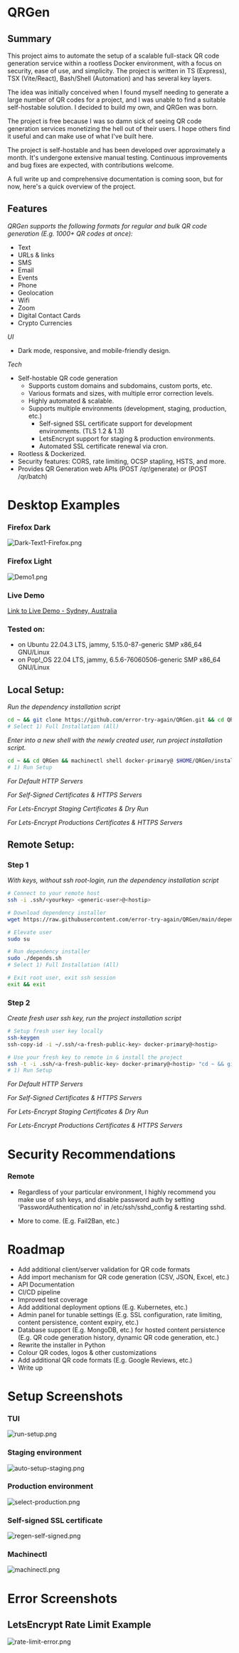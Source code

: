 # QRGen

## Summary

This project aims to automate the setup of a scalable full-stack QR code generation
service within a rootless Docker environment, with a focus on security, ease of use,
and simplicity. The project is written in TS (Express), TSX (Vite/React),
Bash/Shell (Automation) and has several key layers.

The idea was initially conceived when I found myself needing to generate a large
number of QR codes for a project, and I was unable to find a suitable
self-hostable solution. I decided to build my own, and QRGen was born.

The project is free because I was so damn sick of seeing QR code generation
services monetizing the hell out of their users. I hope others find it useful and
can make use of what I've built here.

The project is self-hostable and has been developed over approximately a month.
It's undergone extensive manual testing. Continuous improvements and bug fixes are
expected, with contributions welcome.

A full write up and comprehensive documentation is coming soon, but for now,
here's a quick overview of the project.

## Features

_QRGen supports the following formats for regular and bulk QR code generation (E.g.
1000+ QR codes at once):_

- Text
- URLs & links
- SMS
- Email
- Events
- Phone
- Geolocation
- Wifi
- Zoom
- Digital Contact Cards
- Crypto Currencies

_UI_

- Dark mode, responsive, and mobile-friendly design.

_Tech_

- Self-hostable QR code generation
    - Supports custom domains and subdomains, custom ports, etc.
    - Various formats and sizes, with multiple error correction levels.
    - Highly automated & scalable.
    - Supports multiple environments (development, staging, production, etc.)
        - Self-signed SSL certificate support for development environments. (TLS
          1.2 & 1.3)
        - LetsEncrypt support for staging & production environments.
        - Automated SSL certificate renewal via cron.
- Rootless & Dockerized.
- Security features: CORS, rate limiting, OCSP stapling, HSTS, and more.
- Provides QR Generation web APIs (POST /qr/generate) or (POST /qr/batch)

# Desktop Examples

### Firefox Dark

![Dark-Text1-Firefox.png](images%2FDemo%2FDark-Text1-Firefox.png)

### Firefox Light

![Demo1.png](images%2FDemo%2FDemo1.png)

### Live Demo

[Link to Live Demo - Sydney, Australia](https://qr-gen.net/)

### Tested on:

* on Ubuntu 22.04.3 LTS, jammy, 5.15.0-87-generic SMP x86_64 GNU/Linux
* on Pop!_OS 22.04 LTS, jammy, 6.5.6-76060506-generic SMP x86_64 GNU/Linux

## Local Setup:

_Run the dependency installation script_

```bash
cd ~ && git clone https://github.com/error-try-again/QRGen.git && cd QRGen && chmod +x depends.sh && sudo ./depends.sh
# Select 1) Full Installation (All)
```

_Enter into a new shell with the newly created user, run project installation
script._

```bash
cd ~ && cd QRGen && machinectl shell docker-primary@ $HOME/QRGen/install.sh
# 1) Run Setup 
```

_For Default HTTP Servers_

_For Self-Signed Certificates & HTTPS Servers_

_For Lets-Encrypt Staging Certificates & Dry Run_

_For Lets-Encrypt Productions Certificates & HTTPS Servers_

## Remote Setup:

### Step 1

_With keys, without ssh root-login, run the dependency installation script_

```bash
# Connect to your remote host
ssh -i .ssh/<yourkey> <generic-user>@<hostip>

# Download dependency installer
wget https://raw.githubusercontent.com/error-try-again/QRGen/main/depends.sh && chmod +x depends.sh

# Elevate user
sudo su

# Run dependency installer 
sudo ./depends.sh
# Select 1) Full Installation (All)

# Exit root user, exit ssh session
exit && exit

```

### Step 2

_Create fresh user ssh key, run the project installation script_

```bash
# Setup fresh user key locally
ssh-keygen
ssh-copy-id -i ~/.ssh/<a-fresh-public-key> docker-primary@<hostip>

# Use your fresh key to remote in & install the project
ssh -t -i .ssh/<a-fresh-public-key> docker-primary@<hostip> "cd ~ && git clone https://github.com/error-try-again/QRGen.git && cd QRGen && /home/docker-primary/QRGen/install.sh"
# 1) Run Setup 
```

_For Default HTTP Servers_

_For Self-Signed Certificates & HTTPS Servers_

_For Lets-Encrypt Staging Certificates & Dry Run_

_For Lets-Encrypt Productions Certificates & HTTPS Servers_

# Security Recommendations

### Remote

- Regardless of your particular environment, I highly recommend you make use of ssh
  keys, and disable password auth by setting 'PasswordAuthentication no' in
  /etc/ssh/sshd_config & restarting sshd.

- More to come. (E.g. Fail2Ban, etc.)

# Roadmap

* Add additional client/server validation for QR code formats
* Add import mechanism for QR code generation (CSV, JSON, Excel, etc.)
* API Documentation
* CI/CD pipeline
* Improved test coverage
* Add additional deployment options (E.g. Kubernetes, etc.)
* Admin panel for tunable settings (E.g. SSL configuration, rate limiting, content
  persistence, content expiry, etc.)
* Database support (E.g. MongoDB, etc.) for hosted content persistence (E.g. QR code
  generation history, dynamic QR code generation, etc.)
* Rewrite the installer in Python
* Colour QR codes, logos & other customizations
* Add additional QR code formats (E.g. Google Reviews, etc.)
* Write up

# Setup Screenshots

### TUI

![run-setup.png](images%2FGeneral%2Frun-setup.png)

### Staging environment

![auto-setup-staging.png](images%2FGeneral%2Fauto-setup-staging.png)

### Production environment

![select-production.png](images%2FGeneral%2Fselect-production.png)

### Self-signed SSL certificate

![regen-self-signed.png](images%2FGeneral%2Fregen-self-signed.png)

### Machinectl

![machinectl.png](images%2FLocal%2Fmachinectl.png)

# Error Screenshots

## LetsEncrypt Rate Limit Example

![rate-limit-error.png](images%2FGeneral%2Frate-limit-error.png)
